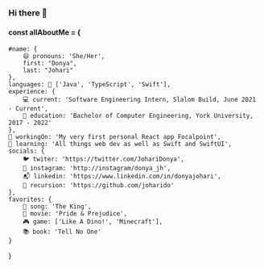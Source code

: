 ### Hi there 👋


#### const allAboutMe = {
    #name: {
        😄 pronouns: 'She/Her',
        first: "Donya",
        last: "Johari"
    },
    languages: 🚀 ['Java', 'TypeScript', 'Swift'],
    experience: {
        💻 current: 'Software Engineering Intern, Slalom Build, June 2021 - Current',
        🔬 education: 'Bachelor of Computer Engineering, York University, 2017 - 2022'
    },
    🔭 workingOn: 'My very first personal React app Focalpoint',
    🌱 learning: 'All things web dev as well as Swift and SwiftUI',
    socials: {
        🐦 twiter: 'https://twitter.com/JohariDonya',
        🍭 instagram: 'http://instagram/donya_jh',
        📬 linkedin: 'https://www.linkedin.com/in/donyajohari',
        🔁 recursion: 'https://github.com/joharido'
    },
    favorites: {
        💃 song: 'The King',
        🎥 movie: 'Pride & Prejudice',
        🎮 game: ['Like A Dino!', 'Minecraft'],
        📚 book: 'Tell No One'
    }
}
